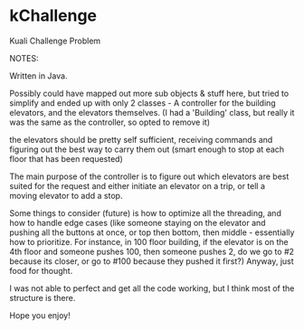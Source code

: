 # kChallenge
Kuali Challenge Problem

NOTES:

Written in Java.

Possibly could have mapped out more sub objects & stuff here, but tried to simplify and ended up
with only 2 classes - A controller for the building elevators, and the elevators themselves. (I had a 'Building' class, but really it was the same as the controller, so opted to remove it)

the elevators should be pretty self sufficient, receiving commands and figuring out the best
way to carry them out (smart enough to stop at each floor that has been requested)

The main purpose of the controller is to figure out which elevators are best suited for the request
and either initiate an elevator on a trip, or tell a moving elevator to add a stop.

Some things to consider (future) is how to optimize all the threading, and how to handle edge
cases (like someone staying on the elevator and pushing all the buttons at once, or top then bottom, then middle - essentially how to prioritize.  For instance, in 100 floor building, if the elevator is on the 4th floor and someone pushes 100, then someone pushes 2, do we go to #2 because its closer, or go to #100 because they pushed it first?)  Anyway, just food for thought.

I was not able to perfect and get all the code working, but I think most of the structure is there.

Hope you enjoy!
